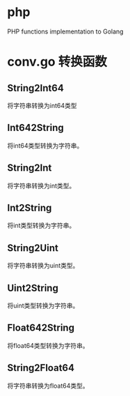 # php
PHP functions implementation to Golang

# conv.go 转换函数

## String2Int64
将字符串转换为int64类型

## Int642String
将int64类型转换为字符串。

## String2Int
将字符串转换为int类型。

## Int2String
将int类型转换为字符串。

## String2Uint
将字符串转换为uint类型。

## Uint2String
将uint类型转换为字符串。

## Float642String
将float64类型转换为字符串。

## String2Float64
将字符串转换为float64类型。


